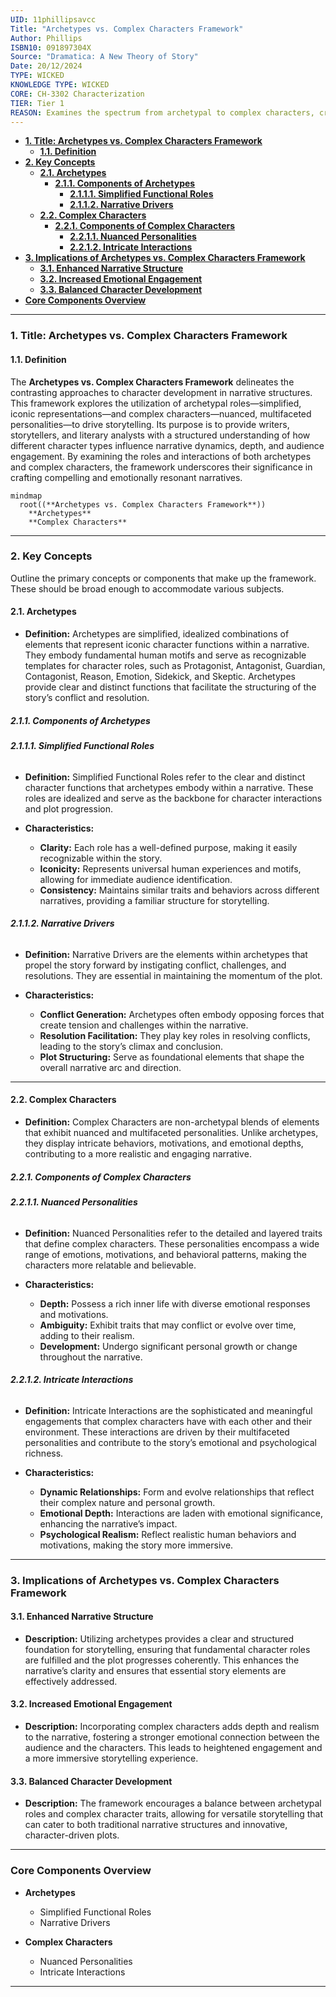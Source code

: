 ```yaml
---
UID: 11phillipsavcc
Title: "Archetypes vs. Complex Characters Framework"
Author: Phillips
ISBN10: 091897304X
Source: "Dramatica: A New Theory of Story"
Date: 20/12/2024
TYPE: WICKED
KNOWLEDGE TYPE: WICKED
CORE: CH-3302 Characterization
TIER: Tier 1
REASON: Examines the spectrum from archetypal to complex characters, critical for characterization.
---
```


- [**1. Title: Archetypes vs. Complex Characters Framework**](#1-title-archetypes-vs-complex-characters-framework)
  - [**1.1. Definition**](#11-definition)
- [**2. Key Concepts**](#2-key-concepts)
  - [**2.1. Archetypes**](#21-archetypes)
    - [**2.1.1. Components of Archetypes**](#211-components-of-archetypes)
      - [**2.1.1.1. Simplified Functional Roles**](#2111-simplified-functional-roles)
      - [**2.1.1.2. Narrative Drivers**](#2112-narrative-drivers)
  - [**2.2. Complex Characters**](#22-complex-characters)
    - [**2.2.1. Components of Complex Characters**](#221-components-of-complex-characters)
      - [**2.2.1.1. Nuanced Personalities**](#2211-nuanced-personalities)
      - [**2.2.1.2. Intricate Interactions**](#2212-intricate-interactions)
- [**3. Implications of Archetypes vs. Complex Characters Framework**](#3-implications-of-archetypes-vs-complex-characters-framework)
  - [**3.1. Enhanced Narrative Structure**](#31-enhanced-narrative-structure)
  - [**3.2. Increased Emotional Engagement**](#32-increased-emotional-engagement)
  - [**3.3. Balanced Character Development**](#33-balanced-character-development)
- [**Core Components Overview**](#core-components-overview)

---

### **1. Title: Archetypes vs. Complex Characters Framework**

#### **1.1. Definition**

The **Archetypes vs. Complex Characters Framework** delineates the contrasting approaches to character development in narrative structures. This framework explores the utilization of archetypal roles—simplified, iconic representations—and complex characters—nuanced, multifaceted personalities—to drive storytelling. Its purpose is to provide writers, storytellers, and literary analysts with a structured understanding of how different character types influence narrative dynamics, depth, and audience engagement. By examining the roles and interactions of both archetypes and complex characters, the framework underscores their significance in crafting compelling and emotionally resonant narratives.

```mermaid
mindmap
  root((**Archetypes vs. Complex Characters Framework**))
    **Archetypes**
    **Complex Characters**
```

---

### **2. Key Concepts**

Outline the primary concepts or components that make up the framework. These should be broad enough to accommodate various subjects.

#### **2.1. Archetypes**

- **Definition:**
  Archetypes are simplified, idealized combinations of elements that represent iconic character functions within a narrative. They embody fundamental human motifs and serve as recognizable templates for character roles, such as Protagonist, Antagonist, Guardian, Contagonist, Reason, Emotion, Sidekick, and Skeptic. Archetypes provide clear and distinct functions that facilitate the structuring of the story’s conflict and resolution.

##### **2.1.1. Components of Archetypes**

###### **2.1.1.1. Simplified Functional Roles**

- **Definition:**
  Simplified Functional Roles refer to the clear and distinct character functions that archetypes embody within a narrative. These roles are idealized and serve as the backbone for character interactions and plot progression.

- **Characteristics:**
  - **Clarity:** Each role has a well-defined purpose, making it easily recognizable within the story.
  - **Iconicity:** Represents universal human experiences and motifs, allowing for immediate audience identification.
  - **Consistency:** Maintains similar traits and behaviors across different narratives, providing a familiar structure for storytelling.

###### **2.1.1.2. Narrative Drivers**

- **Definition:**
  Narrative Drivers are the elements within archetypes that propel the story forward by instigating conflict, challenges, and resolutions. They are essential in maintaining the momentum of the plot.

- **Characteristics:**
  - **Conflict Generation:** Archetypes often embody opposing forces that create tension and challenges within the narrative.
  - **Resolution Facilitation:** They play key roles in resolving conflicts, leading to the story’s climax and conclusion.
  - **Plot Structuring:** Serve as foundational elements that shape the overall narrative arc and direction.

---

#### **2.2. Complex Characters**

- **Definition:**
  Complex Characters are non-archetypal blends of elements that exhibit nuanced and multifaceted personalities. Unlike archetypes, they display intricate behaviors, motivations, and emotional depths, contributing to a more realistic and engaging narrative.

##### **2.2.1. Components of Complex Characters**

###### **2.2.1.1. Nuanced Personalities**

- **Definition:**
  Nuanced Personalities refer to the detailed and layered traits that define complex characters. These personalities encompass a wide range of emotions, motivations, and behavioral patterns, making the characters more relatable and believable.

- **Characteristics:**
  - **Depth:** Possess a rich inner life with diverse emotional responses and motivations.
  - **Ambiguity:** Exhibit traits that may conflict or evolve over time, adding to their realism.
  - **Development:** Undergo significant personal growth or change throughout the narrative.

###### **2.2.1.2. Intricate Interactions**

- **Definition:**
  Intricate Interactions are the sophisticated and meaningful engagements that complex characters have with each other and their environment. These interactions are driven by their multifaceted personalities and contribute to the story’s emotional and psychological richness.

- **Characteristics:**
  - **Dynamic Relationships:** Form and evolve relationships that reflect their complex nature and personal growth.
  - **Emotional Depth:** Interactions are laden with emotional significance, enhancing the narrative’s impact.
  - **Psychological Realism:** Reflect realistic human behaviors and motivations, making the story more immersive.

---

### **3. Implications of Archetypes vs. Complex Characters Framework**

#### **3.1. Enhanced Narrative Structure**

- **Description:**
  Utilizing archetypes provides a clear and structured foundation for storytelling, ensuring that fundamental character roles are fulfilled and the plot progresses coherently. This enhances the narrative’s clarity and ensures that essential story elements are effectively addressed.

#### **3.2. Increased Emotional Engagement**

- **Description:**
  Incorporating complex characters adds depth and realism to the narrative, fostering a stronger emotional connection between the audience and the characters. This leads to heightened engagement and a more immersive storytelling experience.

#### **3.3. Balanced Character Development**

- **Description:**
  The framework encourages a balance between archetypal roles and complex character traits, allowing for versatile storytelling that can cater to both traditional narrative structures and innovative, character-driven plots.

---

### **Core Components Overview**

- **Archetypes**

  - Simplified Functional Roles
  - Narrative Drivers

- **Complex Characters**
  - Nuanced Personalities
  - Intricate Interactions

---
